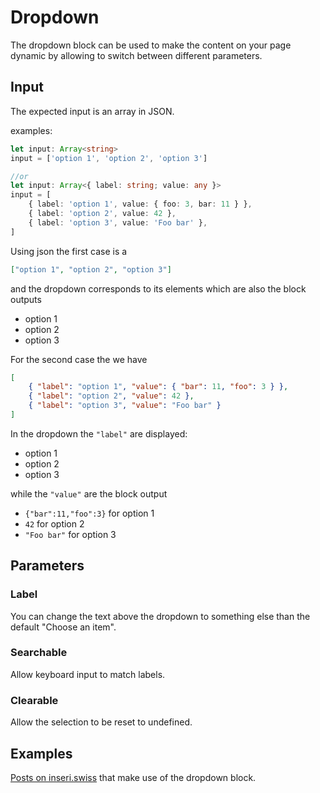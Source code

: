# Dropdown

The dropdown block can be used to make the content on your page dynamic by allowing to switch between different parameters.

## Input

The expected input is an array in JSON.

examples:

```ts
let input: Array<string>
input = ['option 1', 'option 2', 'option 3']

//or
let input: Array<{ label: string; value: any }>
input = [
	{ label: 'option 1', value: { foo: 3, bar: 11 } },
	{ label: 'option 2', value: 42 },
	{ label: 'option 3', value: 'Foo bar' },
]
```

Using json the first case is a

```json
["option 1", "option 2", "option 3"]
```

and the dropdown corresponds to its elements which are also the block outputs

- option 1
- option 2
- option 3

For the second case the we have

```json
[
	{ "label": "option 1", "value": { "bar": 11, "foo": 3 } },
	{ "label": "option 2", "value": 42 },
	{ "label": "option 3", "value": "Foo bar" }
]
```

In the dropdown the `"label"` are displayed:

- option 1
- option 2
- option 3

while the `"value"` are the block output

- `{"bar":11,"foo":3}` for option 1
- `42` for option 2
- `"Foo bar"` for option 3

## Parameters

### Label

You can change the text above the dropdown to something else than the default "Choose an item".

### Searchable

Allow keyboard input to match labels.

### Clearable

Allow the selection to be reset to undefined.

## Examples

[Posts on inseri.swiss](https://inseri.swiss/tag/dropdown/) that make use of the dropdown block.
